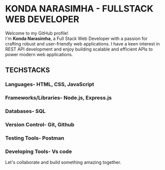 # KONDA NARASIMHA - FULLSTACK WEB DEVELOPER
Welcome to my GitHub profile!</br>
I'm **Konda Narasimha**, a Full Stack Web Developer with a passion for crafting robust and user-friendly web applications. I have a keen interest in REST API development and enjoy building scalable and efficient APIs to power modern web applications. 

## TECHSTACKS
### Languages- HTML, CSS, JavaScript
### Frameworks/Libraries- Node.js, Express.js
### Databases- SQL
### Version Control- Git, Github
### Testing Tools- Postman
### Developing Tools- Vs code

Let's collaborate and build something amazing together.
